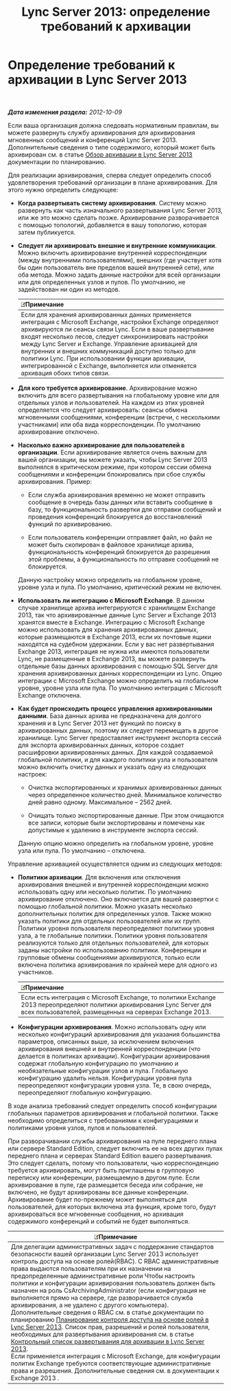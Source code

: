 ﻿---
title: 'Lync Server 2013: определение требований к архивации'
TOCTitle: Определение требований организации к архивации
ms:assetid: ce0fc0f6-7704-4b80-bf19-a1fa9818fc7a
ms:mtpsurl: https://technet.microsoft.com/ru-ru/library/JJ205276(v=OCS.15)
ms:contentKeyID: 49311184
ms.date: 05/19/2016
mtps_version: v=OCS.15
ms.translationtype: HT
---

# Определение требований к архивации в Lync Server 2013

 

_**Дата изменения раздела:** 2012-10-09_

Если ваша организация должна следовать нормативным правилам, вы можете развернуть службу архивирования для архивирования мгновенных сообщений и конференций Lync Server 2013. Дополнительные сведения о типе содержимого, который может быть архивирован см. в статье [Обзор архивации в Lync Server 2013](lync-server-2013-overview-of-archiving.md) документации по планированию.

Для реализации архивирования, сперва следует определить способ удовлетворения требований организации в плане архивирования. Для этого нужно определить следующее:

  - **Когда развертывать систему архивирования**. Систему можно развернуть как часть изначального развертывания Lync Server 2013, или же это можно сделать позже. Архивирование разворачивается с помощью топологий, добавляется в вашу топологию, которая затем публикуется.

  - **Следует ли архивировать внешние и внутренние коммуникации**. Можно включить архивирование внутренней корреспонденции (между внутренними пользователями), внешних (где участвует хотя бы один пользователь вне пределов вашей внутренней сети), или оба метода. Можно задать данные настройки для всей организации или для определенных узлов и пулов. По умолчанию, не задействован ни один из методов.
    
    <table>
    <thead>
    <tr class="header">
    <th><img src="images/Gg398412.note(OCS.15).gif" title="note" alt="note" />Примечание</th>
    </tr>
    </thead>
    <tbody>
    <tr class="odd">
    <td>Если для хранения архивированных данных применяется интеграция с Microsoft Exchange, настройки Exchange определяют архивируются ли сеансы связи Lync. Если в ваше развертывание входят несколько лесов, следует синхронизировать настройки между Lync Server и Exchange. Управление архивацией для внутренних и внешних коммуникаций доступно только для политики Lync. При использовании функции архивации, интегрированной с Exchange, выполняется или отменяется архивация обоих типов связи.</td>
    </tr>
    </tbody>
    </table>


  - **Для кого требуется архивирование**. Архивирование можно включить для всего развертывания на глобальному уровне или для отдельных узлов и пользователей. На каждом из этих уровней определяется что следует архивировать: сеансы обмена мгновенными сообщениями, конференции (встречи, с несколькими участниками) или оба вида корреспонденции. По умолчанию архивирование отключено.

  - **Насколько важно архивирование для пользователей в организации**. Если архивирование является очень важным для вашей организации, вы можете указать, чтобы Lync Server 2013 выполнялся в критическом режиме, при котором сессии обмена сообщениями и конференции блокировались при сбое службы архивирования. Пример:
    
      - Если служба архивирования временно не может отправить сообщение в очередь базы данных или вставить сообщение в базу, то функциональность развертки для отправки сообщений и проведения конференций блокируется до восстановлений функций по архивированию.
    
      - Если пользователь конференции отправляет файл, но файл не может быть скопирован в файловое хранилище архива, функциональность конференций блокируется до разрешения этой проблемы, а функциональность по отправке сообщений не блокируется.
    
    Данную настройку можно определить на глобальном уровне, уровне узла и пула. По умолчанию, критический режим не включен.

  - **Использовать ли интеграцию с Microsoft Exchange**. В данном случае хранилище архива интегрируются с хранилищем Exchange 2013, так что архивированные данные Lync Server и Exchange 2013 хранятся вместе в Exchange. Интеграцию с Microsoft Exchange можно использовать для хранения архивированных данных, которые размещаются в Exchange 2013, если их почтовые ящики находятся на судебном удержании. Если у вас нет развертывания Exchange 2013, интеграция не нужна или имеются пользователи Lync, не размещенные в Exchange 2013, вы можете развернуть отдельные базы данных архивирования с помощью SQL Server для хранения архивированных данных корреспонденции из Lync. Опцию интеграции с Microsoft Exchange можно определить на глобальном уровне, уровне узла или пула. По умолчанию интеграция с Microsoft Exchange отключена.

  - **Как будет происходить процесс управления архивированными данными**. База данных архива не предназначена для долгого хранения и в Lync Server 2013 нет функций по поиску в архивированных данных, поэтому их следует перемещать в другое хранилище. Lync Server предоставляет инструмент экспорта сессий для экспорта архивированных данных, которое создает расшифровки архивированных данных. Для каждой создаваемой глобальной политики, и для каждого политики узла и пользователя можно включить очистку данных и указать одну из следующих настроек:
    
      - Очистка экспортированных и хранимых архивированных данных через определенное количество дней. Минимальное количество дней равно одному. Максимальное – 2562 дней.
    
      - Очищать только экспортированные данные. При этом очищаются все записи, которые были экспортированы и помечены как допустимые к удалению в инструменте экспорта сессий.
    
    Данную опцию можно определить на глобальном уровне, уровне узла или пула. По умолчанию – отключена.

Управление архивацией осуществляется одним из следующих методов:

  - **Политики архивации**. Для включения или отключения архивирования внешней и внутренней корреспонденции можно использовать одну или несколько политик. По умолчанию архивирование отключено. Оно включается для вашей развертки с помощью глобальной политики. Можно указать несколько дополнительных политик для определенных узлов. Также можно указать политики для отдельных пользователей или их групп. Политики уровня пользователя переопределяют политики уровня узла, а те глобальные политики. Политики уровня пользователя реализуются только для отдельных пользователей, для которых заданы настройки по использованию политики. Конференции и групповые обмены сообщениями архивируются, только если включена политика архивирования по крайней мере для одного из участников.
    
    <table>
    <thead>
    <tr class="header">
    <th><img src="images/Gg398412.note(OCS.15).gif" title="note" alt="note" />Примечание</th>
    </tr>
    </thead>
    <tbody>
    <tr class="odd">
    <td>Если есть интеграция с Microsoft Exchange, то политики Exchange 2013 переопределяют политики архивирования Lync Server для всех пользователей, размещенных на серверах Exchange 2013.</td>
    </tr>
    </tbody>
    </table>


  - **Конфигурации архивирования**. Можно использовать одну или несколько конфигураций архивирования для указания большинства параметров, описанных выше, за исключением включения архивирования внешней и внутренней корреспонденции (что делается в политиках архивации). Конфигурации архивирования содержат глобальную конфигурацию по умолчанию и необязательные конфигурации узлов и пула. Глобальную конфигурацию удалить нельзя. Конфигурации уровня пула переопределяют конфигурации уровня узла. Те, в свою очередь, переопределяют глобальную конфигурацию.

В ходе анализа требований следует определить способ конфигурации глобальных параметров архивирования и глобальной политики. Также необходимо определиться с требованиями к конфигурациями и политиками уровня узлов, пулов и пользователей.

При разворачивании службы архивирования на пуле переднего плана или сервере Standard Edition, следует включить ее на всех других пулах переднего плана и серверах Standard Edition вашего развертывания. Это следует сделать, потому что пользователи, чью корреспонденцию требуется архивировать, могут быть приглашены в групповую переписку или конференции, размещаемую в другом пуле. Если архивирование в пуле, где размещается беседа или собрание, не включено, не будут архивированы все данные конференции. Архивирование будет по-прежнему может выполняться для пользователей, для которых включена эта функция, кроме того, будут архивироваться все мгновенные сообщения, но архивация содержимого конференций и событий не будет выполняться.

<table>
<thead>
<tr class="header">
<th><img src="images/Gg398412.note(OCS.15).gif" title="note" alt="note" />Примечание</th>
</tr>
</thead>
<tbody>
<tr class="odd">
<td>Для делегации административных задач с поддержание стандартов безопасности вашей организации Lync Server 2013 использует контроль доступа на основе ролей(RBAC). С RBAC административные права выдаются пользователям при их назначении на предопределенные административные роли Чтобы настроить политики и конфигурации архивирования пользователь должен быть назначен на роль CsArchivingAdministrator (если конфигурация не выполняется прямо на сервере, где разворачивается служба архивирования, а не удалено с другого компьютера). Дополнительные сведения о RBAC см. в статье документации по планированию <a href="lync-server-2013-planning-for-role-based-access-control.md">Планирование контроля доступа на основе ролей в Lync Server 2013</a>. Список прав, разрешений и ролей пользователя, необходимых для развертывания архивирования см. в статье <a href="lync-server-2013-deployment-checklist-for-archiving.md">Контрольный список развертывания для архивации в Lync Server 2013</a>.<br />
Если применяется интеграция с Microsoft Exchange, для конфигурации политик Exchange требуются соответствующие административные права и разрешения. Дополнительные сведения см. в документации к Exchange 2013 .</td>
</tr>
</tbody>
</table>

